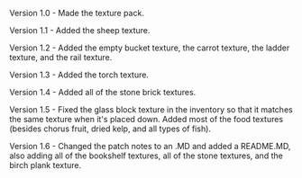 Version 1.0 - Made the texture pack.

Version 1.1 - Added the sheep texture.

Version 1.2 - Added the empty bucket texture, the carrot texture, the ladder texture, and the rail texture.

Version 1.3 - Added the torch texture.

Version 1.4 - Added all of the stone brick textures.

Version 1.5 - Fixed the glass block texture in the inventory so that it matches the same texture when it's placed down.
	      Added most of the food textures (besides chorus fruit, dried kelp, and all types of fish).

Version 1.6 - Changed the patch notes to an .MD and added a README.MD, also adding all of the bookshelf textures, all of the stone textures, and the birch plank texture.
